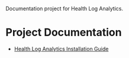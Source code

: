 Documentation project for Health Log Analytics.

# Project Documentation

* [Health Log Analytics Installation Guide](hla-installation-guide.md)